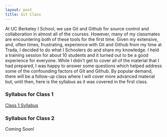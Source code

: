 ```yaml
---
layout: post
title: Git Class
---
```


At UC Berkeley I School, we use Git and Github for source control and collaboration in almost all of the courses. However, many of my classmates are encountering both of these tools for the first time. Given my extensive, and, often times, frustrating, experience with Git and Github from my time at Trada, I decided to do what I Schoolers do and share my knowledge. I held a training session for about 10 students and it turned out to be a good experience for everyone. While I didn't get to cover all of the material that I had prepared, I was happy to answer some questions which helped address some of the confounding factors of Git and Github. By popular demand, there will be a follow-up class where I will cover more advanced material but, until then, here is the syllabus as it was covered in the first class.

### Syllabus for Class 1
[Class 1 Syllabus](https://www.evernote.com/shard/s200/sh/84bb3892-442e-4cab-98fa-8f8c4ef6856b/853dc6aff6f0c71de475eed1ebc936a4)

### Syllabus for Class 2
Coming Soon!
